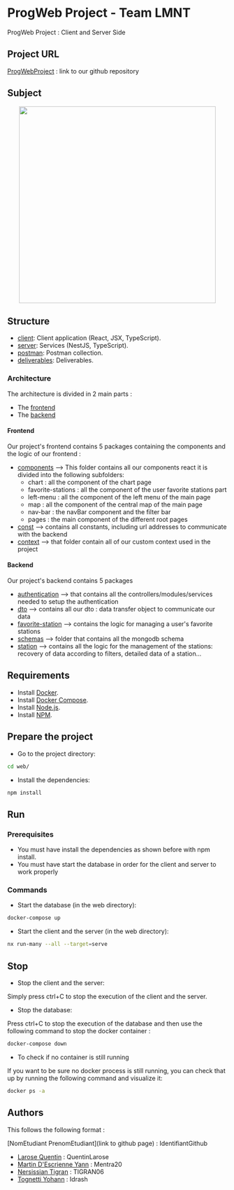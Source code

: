 # ProgWeb Project - Team LMNT

ProgWeb Project : Client and Server Side

## Project URL 

[ProgWebProject](https://github.com/SI5-QTYY-Web/si5-prog-web-project) : link to our
github repository

## Subject

<p style="text-align: center;"><img src="https://static.actu.fr/uploads/2020/06/capture-d-ecran-2020-06-27-a-141515.png" width="450"></p>


## Structure

- [client](web/packages/frontend/src): Client application (React, JSX, TypeScript).
- [server](web/packages/backend/src): Services (NestJS, TypeScript).
- [postman](postman): Postman collection.
- [deliverables](deliverables): Deliverables.


### Architecture 

The architecture is divided in 2 main parts : 
- The [frontend](web/packages/frontend)
- The [backend](web/packages/backend)

#### Frontend

Our project's frontend contains 5 packages containing the components and the logic of our frontend : 
- [components](web/packages/frontend/src/app/components) --> This folder contains all our components react it is divided into the following subfolders: 
  - chart : all the component of the chart page
  - favorite-stations : all the component of the user favorite stations part
  - left-menu : all the component of the left menu of the main page
  - map : all the component of the central map of the main page
  - nav-bar : the navBar component and the filter bar
  - pages : the main component of the different root pages 
- [const](web/packages/frontend/src/app/const) --> contains all constants, including url addresses to communicate with the backend  
- [context](web/packages/frontend/src/app/context) --> that folder contain all of our custom context used in the project  

#### Backend

Our project's backend contains 5 packages
- [authentication](web/packages/backend/src/app/authentication) --> that contains 
all the controllers/modules/services needed to setup the authentication  
- [dto](web/packages/backend/src/app/dto) --> contains all our dto :
data transfer object to communicate our data
- [favorite-station](web/packages/backend/src/app/favorite-station) --> contains the logic for managing a user's favorite stations  
- [schemas](web/packages/backend/src/app/schemas) --> folder that contains all the mongodb schema
- [station](web/packages/backend/src/app/station) --> contains all the logic for the management of the stations: recovery of data according to filters, detailed data of a station...  

## Requirements

- Install [Docker](https://docs.docker.com/engine/install/).
- Install [Docker Compose](https://docs.docker.com/compose/install/).
- Install [Node.js](https://nodejs.org/en/download/).
- Install [NPM](https://docs.npmjs.com/downloading-and-installing-node-js-and-npm).

## Prepare the project

- Go to the project directory:

```bash
cd web/
```

- Install the dependencies:

```bash
npm install
```

## Run

### Prerequisites

- You must have install the dependencies as shown before with npm install.
- You must have start the database in order for the client and server to work properly

### Commands

- Start the database (in the web directory):

```bash
docker-compose up
```

- Start the client and the server (in the web directory):

```bash
nx run-many --all --target=serve
```

## Stop

- Stop the client and the server:

Simply press ctrl+C to stop the execution of the client and the server.

- Stop the database:

Press ctrl+C to stop the execution of the database and then use the following command to stop the 
docker container : 

```bash
docker-compose down
```

- To check if no container is still running

If you want to be sure no docker process is still running, you can check that up by running the
following command and visualize it:
```bash
docker ps -a
```

## Authors

This follows the following format : 

[NomEtudiant PrenomEtudiant](link to github page) : IdentifiantGithub

- [Larose Quentin](https://github.com/QuentinLarose) : QuentinLarose
- [Martin D'Escrienne Yann](https://github.com/Mentra20) : Mentra20
- [Nersissian Tigran](https://github.com/TIGRAN06) : TIGRAN06
- [Tognetti Yohann](https://github.com/Idrash) : Idrash
